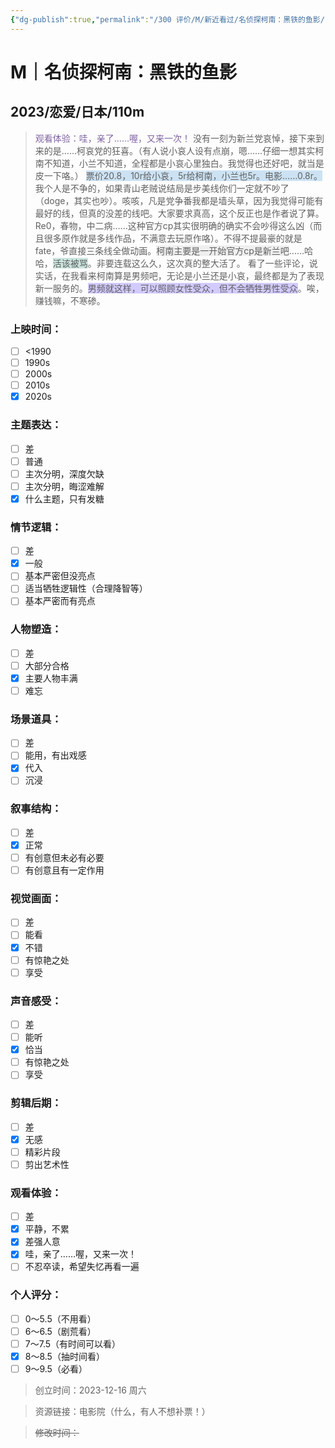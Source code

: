 ```yaml
---
{"dg-publish":true,"permalink":"/300 评价/M/新近看过/名侦探柯南：黑铁的鱼影/","title":"名侦探柯南：黑铁的鱼影","tags":["M","恋爱"],"created":"2024-01-25T18:45:04.000+08:00","updated":"2024-01-25T18:45:04.000+08:00"}
---
```


# M｜名侦探柯南：黑铁的鱼影
## 2023/恋爱/日本/110m
><font color="#8064a2">观看体验：哇，亲了……喔，又来一次！</font>
>没有一刻为新兰党哀悼，接下来到来的是……柯哀党的狂喜。（有人说小哀人设有点崩，嗯……仔细一想其实柯南不知道，小兰不知道，全程都是小哀心里独白。我觉得也还好吧，就当是皮一下咯。）
><span style="background:rgba(5, 117, 197, 0.2)">票价20.8，10r给小哀，5r给柯南，小兰也5r。电影……0.8r。</span>
>我个人是不争的，如果青山老贼说结局是步美线你们一定就不吵了（doge，其实也吵）。咳咳，凡是党争番我都是墙头草，因为我觉得可能有最好的线，但真的没差的线吧。大家要求真高，这个反正也是作者说了算。
>Re0，春物，中二病……这种官方cp其实很明确的确实不会吵得这么凶（而且很多原作就是多线作品，不满意去玩原作咯）。不得不提最豪的就是fate，爷直接三条线全做动画。<span style="background:rgba(140, 140, 140, 0.12)">柯南主要是一开始官方cp是新兰吧</span>……哈哈，<span style="background:rgba(3, 135, 102, 0.2)">活该被骂</span>。非要连载这么久，这次真的整大活了。
>看了一些评论，说实话，在我看来柯南算是男频吧，无论是小兰还是小哀，最终都是为了表现新一服务的。<span style="background:#d2cbff">男频就这样，可以照顾女性受众，但不会牺牲男性受众</span>。唉，赚钱嘛，不寒碜。
### 上映时间：
- [ ] <1990
- [ ] 1990s
- [ ] 2000s
- [ ] 2010s
- [x] 2020s
### 主题表达：
- [ ] 差
- [ ] 普通
- [ ] 主次分明，深度欠缺
- [ ] 主次分明，晦涩难解
- [x] 什么主题，只有发糖
### 情节逻辑：
- [ ] 差
- [x] 一般
- [ ] 基本严密但没亮点
- [ ] 适当牺牲逻辑性（合理降智等）
- [ ] 基本严密而有亮点
### 人物塑造：
- [ ] 差
- [ ] 大部分合格
- [x] 主要人物丰满
- [ ] 难忘
### 场景道具：
- [ ] 差
- [ ] 能用，有出戏感
- [x] 代入
- [ ] 沉浸
### 叙事结构：
- [ ] 差
- [x] 正常
- [ ] 有创意但未必有必要
- [ ] 有创意且有一定作用
### 视觉画面：
- [ ] 差
- [ ] 能看
- [x] 不错
- [ ] 有惊艳之处
- [ ] 享受
### 声音感受：
- [ ] 差
- [ ] 能听
- [x] 恰当
- [ ] 有惊艳之处
- [ ] 享受
### 剪辑后期：
- [ ] 差
- [x] 无感
- [ ] 精彩片段
- [ ] 剪出艺术性
### 观看体验：
- [ ] 差
- [x] 平静，不累
- [x] 差强人意
- [x] 哇，亲了……喔，又来一次！
- [ ] 不忍卒读，希望失忆再看一遍
### 个人评分：
- [ ] 0～5.5（不用看）
- [ ] 6～6.5（剧荒看）
- [ ] 7～7.5（有时间可以看）
- [x] 8～8.5（抽时间看）
- [ ] 9～9.5（必看）

>创立时间：2023-12-16 周六

>资源链接：电影院（什么，有人不想补票！）

>~~修改时间：~~



